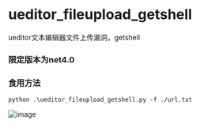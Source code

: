 # ueditor_fileupload_getshell
ueditor文本编辑器文件上传漏洞，getshell

### 限定版本为net4.0

### 食用方法 
```
python .\ueditor_fileupload_getshell.py -f ./url.txt
```
![image](https://user-images.githubusercontent.com/66779835/231987701-b7b00e8a-d3d8-453d-bf58-1f32d3da3758.png)

